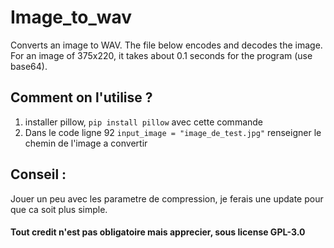 # Image_to_wav
Converts an image to WAV. The file below encodes and decodes the image. For an image of 375x220, it takes about 0.1 seconds for the program (use base64).

## Comment on l'utilise ? 
1. installer pillow, `pip install pillow` avec cette commande
2. Dans le code ligne 92 `input_image = "image_de_test.jpg"` renseigner le chemin de l'image a convertir

## Conseil : 
Jouer un peu avec les parametre de compression, je ferais une update pour que ca soit plus simple. 


#### Tout credit n'est pas obligatoire mais apprecier, sous license GPL-3.0
